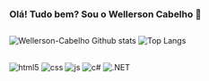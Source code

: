 ### Olá! Tudo bem? Sou o Wellerson Cabelho 👋
##

  ![Wellerson-Cabelho Github stats](https://github-readme-stats.vercel.app/api?username=Wellerson-Cabelho&show_icons=true&theme=tokyonight)
  ![Top Langs](https://github-readme-stats.vercel.app/api/top-langs/?username=Wellerson-Cabelho&layout=compact&theme=tokyonight)

##

<div>
  <img align="center" alt="html5" src="https://img.shields.io/badge/HTML5-E34F26?style=for-the-badge&logo=html5&logoColor=white"/>
  <img align="center" alt="css" src="https://img.shields.io/badge/CSS3-1572B6?style=for-the-badge&logo=css3&logoColor=white"/>
  <img align="center" alt="js" src="https://img.shields.io/badge/JavaScript-F7DF1E?style=for-the-badge&logo=javascript&logoColor=black"/>
  <img align="center" alt="c#" src="https://img.shields.io/badge/C%23-239120?style=for-the-badge&logo=c-sharp&logoColor=white"/>
  <img align="center" alt=".NET" src="https://img.shields.io/badge/.NET-5C2D91?style=for-the-badge&logo=.net&logoColor=white"/>
</div>  

##

